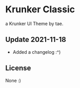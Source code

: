 # Krunker Classic
a Krunker UI Theme by tae.

## Update 2021-11-18

- Added a changelog :^)

## License

None :)
